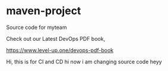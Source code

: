 # maven-project
Source code for myteam

Check out our Latest DevOps PDF book,

https://www.level-up.one/devops-pdf-book

Hi, this is for CI and CD
hi now i am changing source code
heyy
